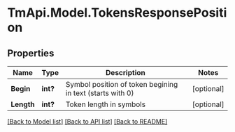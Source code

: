 # TmApi.Model.TokensResponsePosition
## Properties

Name | Type | Description | Notes
------------ | ------------- | ------------- | -------------
**Begin** | **int?** | Symbol position of token begining in text (starts with 0) | [optional] 
**Length** | **int?** | Token length in symbols | [optional] 

[[Back to Model list]](../README.md#documentation-for-models) [[Back to API list]](../README.md#documentation-for-api-endpoints) [[Back to README]](../README.md)

